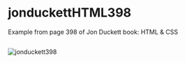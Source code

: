 # jonduckettHTML398
Example from page 398 of Jon Duckett book: HTML &amp; CSS
## 

![jonduckett398](https://user-images.githubusercontent.com/124147096/218274554-f3c1b594-bbfc-48c5-81f6-a2eabf984493.jpg)
